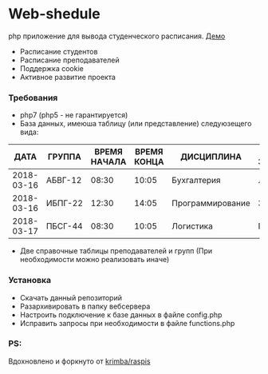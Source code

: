 # Web-shedule

php приложение для вывода студенческого расписания. [Демо](http://иату.рф/testraspisanie/)

  - Расписание студентов
  - Расписание преподавателей
  - Поддержка cookie
  - Активное развитие проекта

### Требования

  - php7 (php5 - не гарантируется)
  - База данных, имеюша таблицу (или представление) следуюзещего вида: 

| ДАТА | ГРУППА | ВРЕМЯ НАЧАЛА | ВРЕМЯ КОНЦА | ДИСЦИПЛИНА | ТИП ЗАНЯТИЯ | ПРЕПОДАВАТЕЛЬ | АУДИТОРИЯ |
| ------ | ------ | ------ | ------ | ------ | ------ | ------ | ------ |
| 2018-03-16 | АБВГ-12 | 08:30 | 10:05 | Бухгалтерия | Лекция | Иванов И.И. | 310 |
| 2018-03-16 | ИБПГ-22 | 12:30 | 14:05 | Программирование | Зачет | Пупкин В.И. | 404 |
| 2018-03-17 | ПБСГ-44 | 08:30 | 10:05 | Логистика | Практика | Петров П.П. | 317 |
  - Две справочные таблицы преподавателей и групп (При необходимости можно реализовать иначе) 

### Установка
  - Скачать данный репозиторий 
  - Разархивировать в папку вебсервера
  - Настроить подключение к базе данных в файле config.php
  - Исправить запросы при необходимости в файле functions.php

### PS:
Вдохновлено и форкнуто от [krimba/raspis](https://github.com/krimba/raspis)